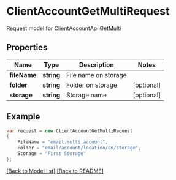 
# ClientAccountGetMultiRequest

Request model for ClientAccountApi.GetMulti

## Properties

Name | Type | Description  | Notes
------------- | ------------- | ------------- | -------------
**fileName** |**string**|File name on storage |
**folder** |**string**|Folder on storage |[optional] 
**storage** |**string**|Storage name |[optional] 

## Example
```csharp
var request = new ClientAccountGetMultiRequest
{ 
    FileName = "email.multi.account",
    Folder = "email/account/location/on/storage",
    Storage = "First Storage"
};
```

[[Back to Model list]](Models.md) [[Back to README]](README.md)
